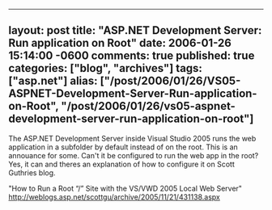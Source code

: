   ---
  layout: post
  title: "ASP.NET Development Server: Run application on Root"
  date: 2006-01-26 15:14:00 -0600
  comments: true
  published: true
  categories: ["blog", "archives"]
  tags: ["asp.net"]
  alias: ["/post/2006/01/26/VS05-ASPNET-Development-Server-Run-application-on-Root", "/post/2006/01/26/vs05-aspnet-development-server-run-application-on-root"]
  ---
<!-- more -->
<p>The ASP.NET Development Server inside Visual Studio 2005 runs the web application in a subfolder by default instead of on the root. This is an annouance for some. Can't it be configured to run the web app in the root? Yes, it can and theres an explanation of how to configure it on Scott Guthries blog.</p>
<p>"How to Run a Root &ldquo;/&rdquo; Site with the VS/VWD 2005 Local Web Server"<br /><a href="http://weblogs.asp.net/scottgu/archive/2005/11/21/431138.aspx">http://weblogs.asp.net/scottgu/archive/2005/11/21/431138.aspx</a></p>
